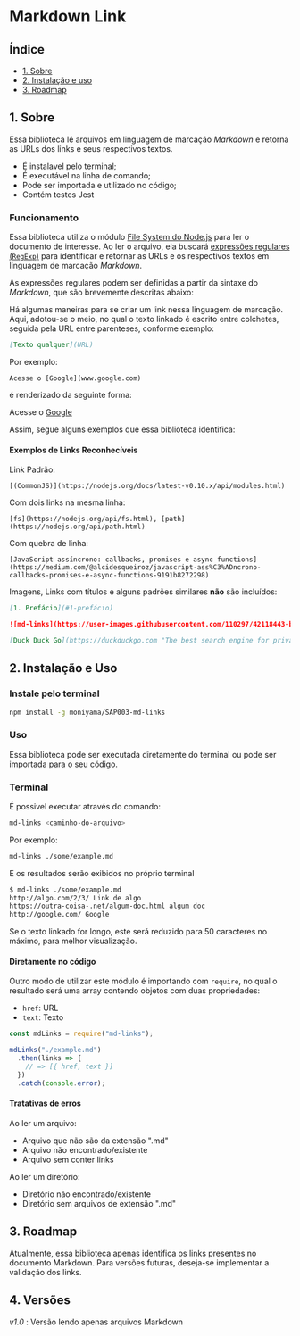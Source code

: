# Markdown Link

## Índice

* [1. Sobre](#1-sobre)
* [2. Instalação e uso](#2-instalação-e-uso)
* [3. Roadmap](#3-roadmap)

## 1. Sobre

Essa biblioteca lê arquivos em linguagem de marcação *Markdown* e retorna as URLs dos links e seus respectivos textos.

* É instalavel pelo terminal;
* É executável na linha de comando;
* Pode ser importada e utilizado no código;
* Contém testes Jest

### Funcionamento

Essa biblioteca utiliza o módulo [File System do Node.js](https://nodejs.org/api/fs.html) para ler o documento de interesse. Ao ler o arquivo, ela buscará [expressões regulares
(`RegExp`)](https://developer.mozilla.org/pt-BR/docs/Web/JavaScript/Guide/Regular_Expressions) para identificar e retornar as URLs e os respectivos textos em linguagem de marcação *Markdown*.

As expressões regulares podem ser definidas a partir da sintaxe  do *Markdown*, que são brevemente descritas abaixo:

Há algumas maneiras para se criar um link nessa linguagem de marcação. Aqui, adotou-se o meio, no qual o texto linkado é escrito entre colchetes, seguida pela URL entre parenteses, conforme exemplo:

```md
[Texto qualquer](URL)
```

Por exemplo:

`Acesse o [Google](www.google.com)`

é renderizado da seguinte forma:

Acesse o [Google](www.google.com)

Assim, segue alguns exemplos que essa biblioteca identifica:

#### Exemplos de Links Reconhecíveis

Link Padrão:

`[(CommonJS)](https://nodejs.org/docs/latest-v0.10.x/api/modules.html)`

Com dois links na mesma linha:

`[fs](https://nodejs.org/api/fs.html), [path](https://nodejs.org/api/path.html)`

Com quebra de linha:

`[JavaScript assíncrono: callbacks, promises e async
  functions](https://medium.com/@alcidesqueiroz/javascript-ass%C3%ADncrono-callbacks-promises-e-async-functions-9191b8272298)`

Imagens, Links com títulos e alguns padrões similares **não** são incluídos:

```md
[1. Prefácio](#1-prefácio)

![md-links](https://user-images.githubusercontent.com/110297/42118443-b7a5f1f0-7bc8-11e8-96ad-9cc5593715a6.jpg)

[Duck Duck Go](https://duckduckgo.com "The best search engine for privacy")
```

## 2. Instalação e Uso

### Instale pelo terminal

```sh
npm install -g moniyama/SAP003-md-links
```

### Uso

Essa biblioteca pode ser executada diretamente do terminal ou pode ser importada para o seu código.

### Terminal

É possivel executar através do comando:

```sh
md-links <caminho-do-arquivo>
```

Por exemplo:

```sh
md-links ./some/example.md
```

E os resultados serão exibidos no próprio terminal

```sh
$ md-links ./some/example.md
http://algo.com/2/3/ Link de algo
https://outra-coisa-.net/algum-doc.html algum doc
http://google.com/ Google
```

Se o texto linkado for longo, este será reduzido para 50 caracteres no máximo, para melhor visualização.

#### Diretamente no código

Outro modo de utilizar este módulo é importando com `require`, no qual o resultado será uma array contendo objetos com duas propriedades:

* `href`: URL
* `text`: Texto

```js
const mdLinks = require("md-links");

mdLinks("./example.md")
  .then(links => {
    // => [{ href, text }]
  })
  .catch(console.error);
```

#### Tratativas de erros

Ao ler um arquivo:

* Arquivo que não são da extensão ".md"
* Arquivo não encontrado/existente
* Arquivo sem conter links

Ao ler um diretório:

* Diretório não encontrado/existente
* Diretório sem arquivos de extensão ".md"

## 3. Roadmap

Atualmente, essa biblioteca apenas identifica os links presentes no documento Markdown. Para versões futuras, deseja-se implementar a validação dos links.

## 4. Versões

_v1.0_ : Versão lendo apenas arquivos Markdown
